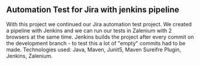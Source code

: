 ## Automation Test for Jira with jenkins pipeline

With this project we continued our Jira automation test project. 
We created a pipeline with Jenkins and we can run our tests in Zalenium with 2 browsers at the same time.
Jenkins builds the project after every commit on the development branch - to test this a lot of "empty" commits had to be made.
Technologies used: Java, Maven, Junit5, Maven Sureifre Plugin, Jenkins, Zalenium. 
